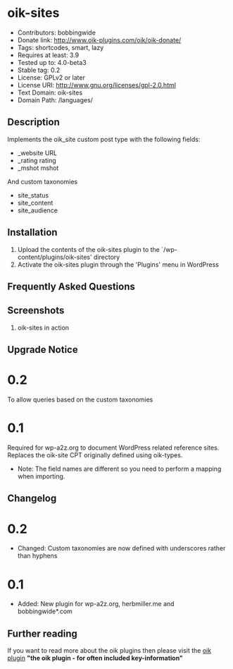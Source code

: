 # oik-sites 
* Contributors: bobbingwide
* Donate link: http://www.oik-plugins.com/oik/oik-donate/
* Tags: shortcodes, smart, lazy
* Requires at least: 3.9
* Tested up to: 4.0-beta3
* Stable tag: 0.2
* License: GPLv2 or later
* License URI: http://www.gnu.org/licenses/gpl-2.0.html
* Text Domain: oik-sites
* Domain Path: /languages/

## Description 
Implements the oik_site custom post type with the following fields:

* _website  URL
* _rating   rating
* _mshot    mshot

And custom taxonomies
* site_status
* site_content
* site_audience



## Installation 
1. Upload the contents of the oik-sites plugin to the `/wp-content/plugins/oik-sites' directory
1. Activate the oik-sites plugin through the 'Plugins' menu in WordPress

## Frequently Asked Questions 

## Screenshots 
1. oik-sites in action

## Upgrade Notice 
# 0.2 
To allow queries based on the custom taxonomies

# 0.1 
Required for wp-a2z.org to document WordPress related reference sites.
Replaces the oik-site CPT originally defined using oik-types.
* Note: The field names are different so you need to perform a mapping when importing.

## Changelog 
# 0.2 
* Changed: Custom taxonomies are now defined with underscores rather than hyphens

# 0.1 
* Added: New plugin for wp-a2z.org, herbmiller.me and bobbingwide*.com


## Further reading 
If you want to read more about the oik plugins then please visit the
[oik plugin](http://www.oik-plugins.com/oik)
**"the oik plugin - for often included key-information"**

